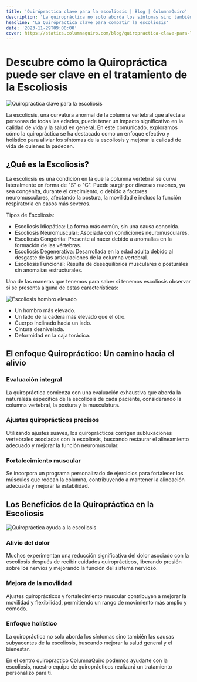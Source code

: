```yaml
---
title: 'Quirópractica clave para la escoliosis | Blog | ColumnaQuiro'
description: 'La quiropráctica no solo aborda los síntomas sino también las causas subyacentes de la escoliosis, buscando mejorar la salud general.'
headline: 'La Quirópractica clave para combatir la escoliosis'
date: '2023-11-29T09:00:00'
cover: https://statics.columnaquiro.com/blog/quiropractica-clave-para-la-escoliosis.webp
---
```


# Descubre cómo la Quiropráctica puede ser clave en el tratamiento de la Escoliosis
![Quiropráctica clave para la escoliosis](https://statics.columnaquiro.com/blog/quiropractica-clave-para-la-escoliosis.webp)

La escoliosis, una curvatura anormal de la columna vertebral que afecta a personas de todas las edades, puede tener un impacto significativo en la calidad de vida y la salud en general. En este comunicado, exploramos cómo la quiropráctica se ha destacado como un enfoque efectivo y holístico para aliviar los síntomas de la escoliosis y mejorar la calidad de vida de quienes la padecen.
## ¿Qué es la Escoliosis?
La escoliosis es una condición en la que la columna vertebral se curva lateralmente en forma de "S" o "C". Puede surgir por diversas razones, ya sea congénita, durante el crecimiento, o debido a factores neuromusculares, afectando la postura, la movilidad e incluso la función respiratoria en casos más severos.

Tipos de Escoliosis:
* Escoliosis Idiopática: La forma más común, sin una causa conocida.
* Escoliosis Neuromuscular: Asociada con condiciones neuromusculares.
* Escoliosis Congénita: Presente al nacer debido a anomalías en la formación de las
vértebras.
* Escoliosis Degenerativa: Desarrollada en la edad adulta debido al desgaste de las
articulaciones de la columna vertebral.
* Escoliosis Funcional: Resulta de desequilibrios musculares o posturales sin
anomalías estructurales.

Una de las maneras que tenemos para saber si tenemos escoliosis observar si se presenta alguna de estas características:

![Escoliosis hombro elevado](https://statics.columnaquiro.com/blog/escoliosis-quiropractico-valencia.webp)

* Un hombro más elevado.
* Un lado de la cadera más elevado que el otro.
* Cuerpo inclinado hacia un lado.
* Cintura desnivelada.
* Deformidad en la caja torácica.

## El enfoque Quiropráctico: Un camino hacia el alivio

### Evaluación integral
La quiropráctica comienza con una evaluación exhaustiva que aborda la naturaleza específica de la escoliosis de cada paciente, considerando la columna vertebral, la postura y la musculatura.
### Ajustes quiroprácticos precisos
Utilizando ajustes suaves, los quiroprácticos corrigen subluxaciones vertebrales asociadas con la escoliosis, buscando restaurar el alineamiento adecuado y mejorar la función neuromuscular.
### Fortalecimiento muscular
Se incorpora un programa personalizado de ejercicios para fortalecer los músculos que rodean la columna, contribuyendo a mantener la alineación adecuada y mejorar la estabilidad.

## Los Beneficios de la Quiropráctica en la Escoliosis
![Quiropráctica ayuda a la escoliosis](https://statics.columnaquiro.com/blog/quiropractica-ayuda-escoliosis.webp)
### Alivio del dolor
Muchos experimentan una reducción significativa del dolor asociado con la escoliosis después de recibir cuidados quiroprácticos, liberando presión sobre los nervios y mejorando la función del sistema nervioso.
### Mejora de la movilidad
Ajustes quiroprácticos y fortalecimiento muscular contribuyen a mejorar la movilidad y flexibilidad, permitiendo un rango de movimiento más amplio y cómodo.
### Enfoque holístico
La quiropráctica no solo aborda los síntomas sino también las causas subyacentes de la escoliosis, buscando mejorar la salud general y el bienestar.

En el centro quiropractico [ColumnaQuiro](https://columnaquiro.com) podemos ayudarte con la escoliosis, nuestro equipo de quiroprácticos realizará un tratamiento personalizo para ti.

